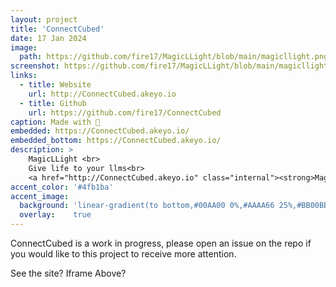 ```yaml
---
layout: project
title: 'ConnectCubed'
date: 17 Jan 2024
image:  
  path: https://github.com/fire17/MagicLLight/blob/main/magicllight.png?raw=true
screenshot: https://github.com/fire17/MagicLLight/blob/main/magicllight.png?raw=true
links:
  - title: Website
    url: http://ConnectCubed.akeyo.io
  - title: Github
    url: https://github.com/fire17/ConnectCubed
caption: Made with 💚
embedded: https://ConnectCubed.akeyo.io/
embedded_bottom: https://ConnectCubed.akeyo.io/
description: >
    MagicLLight <br>
    Give life to your llms<br>
    <a href="http://ConnectCubed.akeyo.io" class="internal"><strong>MagicLLight.akeyo.io</strong></a>
accent_color: '#4fb1ba'
accent_image:
  background: 'linear-gradient(to bottom,#00AA00 0%,#AAAA66 25%,#BB00BB 50%,#3c929e 70%,#ffffff 100%)'
  overlay:    true
---
```


ConnectCubed is a work in progress, please open an issue on the repo if you would like to this project to receive more attention.

See the site?
Iframe Above?


<!-- <a href="http://danilator.wholesome.garden" class="internal"><strong>Danilator.Wholesome.Garden</strong></a> -->
